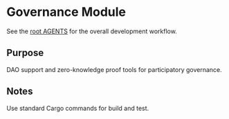 # Governance Module

See the [root AGENTS](../../AGENTS.md) for the overall development workflow.

## Purpose
DAO support and zero-knowledge proof tools for participatory governance.

## Notes
Use standard Cargo commands for build and test.
